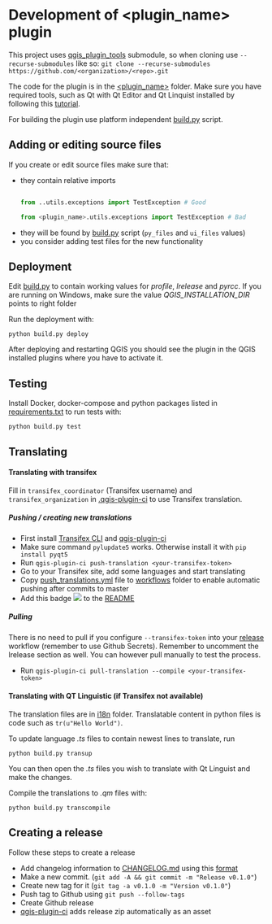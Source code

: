 Development of <plugin_name> plugin
===========================

This project uses [qgis_plugin_tools](https://github.com/GispoCoding/qgis_plugin_tools) submodule, so when cloning
use `--recurse-submodules` like so:
`git clone --recurse-submodules https://github.com/<organization>/<repo>.git`


The code for the plugin is in the [<plugin_name>](../<plugin_name>) folder. Make sure you have required tools, such as
Qt with Qt Editor and Qt Linquist installed by following this
[tutorial](https://www.qgistutorials.com/en/docs/3/building_a_python_plugin.html#get-the-tools).

For building the plugin use platform independent [build.py](../<plugin_name>/build.py) script.

## Adding or editing  source files
If you create or edit source files make sure that:
* they contain relative imports
    ```python

    from ..utils.exceptions import TestException # Good

    from <plugin_name>.utils.exceptions import TestException # Bad
    ```
* they will be found by [build.py](../<plugin_name>/build.py) script (`py_files` and `ui_files` values)
* you consider adding test files for the new functionality

## Deployment

Edit [build.py](../<plugin_name>/build.py) to contain working values for *profile*, *lrelease* and *pyrcc*.
If you are running on Windows, make sure the value *QGIS_INSTALLATION_DIR* points to right folder

Run the deployment with:
```shell script
python build.py deploy
```

After deploying and restarting QGIS you should see the plugin in the QGIS installed plugins
where you have to activate it.

## Testing
Install Docker, docker-compose and python packages listed in [requirements.txt](../requirements.txt)
to run tests with:

```shell script
python build.py test
```
## Translating

#### Translating with transifex

Fill in `transifex_coordinator` (Transifex username) and `transifex_organization`
in [.qgis-plugin-ci](../.qgis-plugin-ci) to use Transifex translation.


##### Pushing / creating new translations
* First install [Transifex CLI](https://docs.transifex.com/client/installing-the-client) and
  [qgis-plugin-ci](https://github.com/opengisch/qgis-plugin-ci)
* Make sure command `pylupdate5` works. Otherwise install it with `pip install pyqt5`
* Run `qgis-plugin-ci push-translation <your-transifex-token>`
* Go to your Transifex site, add some languages and start translating
* Copy [push_translations.yml](push_translations.yml) file to [workflows](../.github/workflows) folder
    to enable automatic pushing after commits to master
* Add this badge ![](https://github.com/<organization>/<repo>/workflows/Translations/badge.svg) to the [README](../README.md)

##### Pulling
There is no need to pull if you configure `--transifex-token` into your
[release](../.github/workflows/release.yml) workflow (remember to use Github Secrets).
Remember to uncomment the lrelease section as well.
You can however pull manually to test the process.
* Run `qgis-plugin-ci pull-translation --compile <your-transifex-token>`

#### Translating with QT Linguistic (if Transifex not available)

The translation files are in [i18n](../<plugin_name>/resources/i18n) folder.
Translatable content in python files is code such as `tr(u"Hello World")`.

To update language *.ts* files to contain newest lines to translate, run
```shell script
python build.py transup
```

You can then open the *.ts* files you wish to translate with Qt Linguist and make the changes.

Compile the translations to *.qm* files with:
```shell script
python build.py transcompile
```


## Creating a release
Follow these steps to create a release
* Add changelog information to [CHANGELOG.md](../CHANGELOG.md) using this
[format](https://raw.githubusercontent.com/opengisch/qgis-plugin-ci/master/CHANGELOG.md)
* Make a new commit. (`git add -A && git commit -m "Release v0.1.0"`)
* Create new tag for it (`git tag -a v0.1.0 -m "Version v0.1.0"`)
* Push tag to Github using `git push --follow-tags`
* Create Github release
* [qgis-plugin-ci](https://github.com/opengisch/qgis-plugin-ci) adds release zip automatically as an asset
